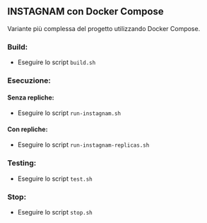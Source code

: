 ## INSTAGNAM con Docker Compose 
Variante più complessa del progetto utilizzando Docker Compose.

### Build: 
- Eseguire lo script `build.sh` 

### Esecuzione: 
#### Senza repliche:
- Eseguire lo script `run-instagnam.sh` 
#### Con repliche:
- Eseguire lo script `run-instagnam-replicas.sh` 

### Testing: 
- Eseguire lo script `test.sh` 

### Stop:
- Eseguire lo script `stop.sh` 
